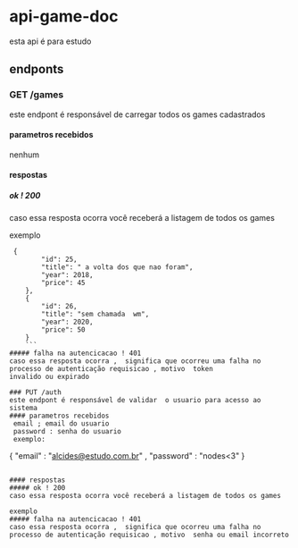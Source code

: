 # api-game-doc
esta api é para estudo 
## endponts
### GET /games
este endpont é responsável de carregar todos os games cadastrados
#### parametros recebidos
nenhum
#### respostas 
##### ok ! 200
caso essa resposta ocorra você receberá a listagem de todos os games

exemplo
```
 {
        "id": 25,
        "title": " a volta dos que nao foram",
        "year": 2018,
        "price": 45
    },
    {
        "id": 26,
        "title": "sem chamada  wm",
        "year": 2020,
        "price": 50
    }
    ```
##### falha na autencicacao ! 401
caso essa resposta ocorra ,  significa que ocorreu uma falha no processo de autenticação requisicao , motivo  token 
invalido ou expirado 

### PUT /auth
este endpont é responsável de validar  o usuario para acesso ao sistema
#### parametros recebidos
 email ; email do usuario
 password : senha do usuario
 exemplo:
```
{
 "email" : "alcides@estudo.com.br" ,
 "password" : "nodes<3"
}
```

#### respostas 
##### ok ! 200
caso essa resposta ocorra você receberá a listagem de todos os games

exemplo
##### falha na autencicacao ! 401
caso essa resposta ocorra ,  significa que ocorreu uma falha no processo de autenticação requisicao , motivo  senha ou email incorreto


